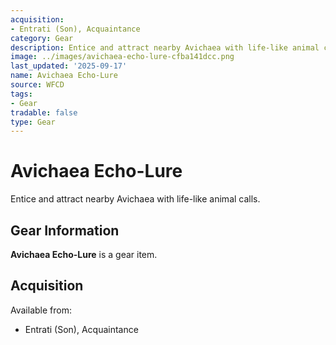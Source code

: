 ```yaml
---
acquisition:
- Entrati (Son), Acquaintance
category: Gear
description: Entice and attract nearby Avichaea with life-like animal calls.
image: ../images/avichaea-echo-lure-cfba141dcc.png
last_updated: '2025-09-17'
name: Avichaea Echo-Lure
source: WFCD
tags:
- Gear
tradable: false
type: Gear
---
```


# Avichaea Echo-Lure

Entice and attract nearby Avichaea with life-like animal calls.

## Gear Information

**Avichaea Echo-Lure** is a gear item.

## Acquisition

Available from:
- Entrati (Son), Acquaintance


